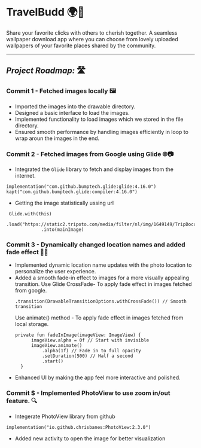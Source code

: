 # **TravelBudd** 🌍📸  

Share your favorite clicks with others to cherish together. A seamless wallpaper download app where you can choose from lovely uploaded wallpapers of your favorite places shared by the community.  

---

## ***Project Roadmap:*** 🛣️  

### **Commit 1 - Fetched images locally 🖼️**  
- Imported the images into the drawable directory.
- Designed a basic interface to load the images.
- Implemented functionality to load images which we stored in the file directory.    
- Ensured smooth performance by handling images efficiently in loop to wrap aroun the images in the end.  

### **Commit 2 - Fetched images from Google using Glide 🌐📷**  
- Integrated the `Glide` library to fetch and display images from the internet.  
```
implementation("com.github.bumptech.glide:glide:4.16.0")
kapt("com.github.bumptech.glide:compiler:4.16.0")
```
- Getting the image statistically ussing url
```
 Glide.with(this)
             .load("https://static2.tripoto.com/media/filter/nl/img/1649149/TripDocument/1568134333_9_view_of_the_bada_imambara_complex.jpg.webp48622")
             .into(mainImage)
```  

### **Commit 3 - Dynamically changed location names and added fade effect 🔄✨**  
- Implemented dynamic location name updates with the photo location to personalize the user experience.  
- Added a smooth fade-in effect to images for a more visually appealing transition. 
  Use Glide CrossFade- To apply fade effect in images fetched from google.
  ```
  .transition(DrawableTransitionOptions.withCrossFade()) // Smooth transition
  ```
  Use animate() method - To apply fade effect in images fetched from local storage.
  ```
  private fun fadeInImage(imageView: ImageView) {
        imageView.alpha = 0f // Start with invisible
        imageView.animate()
            .alpha(1f) // Fade in to full opacity
            .setDuration(500) // Half a second
            .start()
    }
  ``` 
- Enhanced UI by making the app feel more interactive and polished. 

### **Commit $ - Implemented PhotoView to use zoom in/out feature. 🔍**  
- Integerate PhotoView library from github
```
implementation("io.github.chrisbanes:PhotoView:2.3.0")
```
- Added new activity to open the image for better visualization

